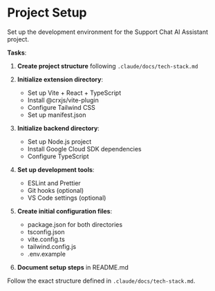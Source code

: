 # Project Setup

Set up the development environment for the Support Chat AI Assistant project.

**Tasks**:

1. **Create project structure** following `.claude/docs/tech-stack.md`
2. **Initialize extension directory**:
   - Set up Vite + React + TypeScript
   - Install @crxjs/vite-plugin
   - Configure Tailwind CSS
   - Set up manifest.json

3. **Initialize backend directory**:
   - Set up Node.js project
   - Install Google Cloud SDK dependencies
   - Configure TypeScript

4. **Set up development tools**:
   - ESLint and Prettier
   - Git hooks (optional)
   - VS Code settings (optional)

5. **Create initial configuration files**:
   - package.json for both directories
   - tsconfig.json
   - vite.config.ts
   - tailwind.config.js
   - .env.example

6. **Document setup steps** in README.md

Follow the exact structure defined in `.claude/docs/tech-stack.md`.
